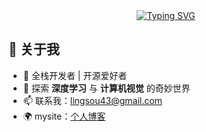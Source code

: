 <div align="center">
  <a href="https://git.io/typing-svg"><img src="https://readme-typing-svg.herokuapp.com?font=Shippori+Mincho&weight=600&pause=1000&color=2779F7&center=true&width=435&lines=%E6%97%A0%E9%99%90%E5%A4%A7%E3%81%AA%E6%A2%A6%E3%81%AE%E3%81%82%E3%81%A8%E3%81%AE%E3%80%80;%E4%BD%95%E3%82%82%E3%81%AA%E3%81%84%E4%B8%96%E3%81%AE%E4%B8%AD%E3%81%98%E3%82%83" alt="Typing SVG" />
  </a>
</div>

## 🌟 关于我

- 🚀 全栈开发者 | 开源爱好者
- 🤖 探索 **深度学习** 与 **计算机视觉** 的奇妙世界
- 📫 联系我：lingsou43@gmail.com
- 🌍 mysite：[个人博客](blog.ylonely.cn)
<!--
## 🛠️ 技术栈

### 核心技能
![Vue.js](https://img.shields.io/badge/Vue.js-4FC08D?style=for-the-badge&logo=vuedotjs&logoColor=white)
![TypeScript](https://img.shields.io/badge/TypeScript-3178C6?style=for-the-badge&logo=typescript&logoColor=white)
![Vite](https://img.shields.io/badge/Vite-646CFF?style=for-the-badge&logo=vite&logoColor=white)
![Python](https://img.shields.io/badge/Python-3776AB?style=for-the-badge&logo=python&logoColor=white)

### 前端生态
![Webpack](https://img.shields.io/badge/Webpack-8DD6F9?style=for-the-badge&logo=webpack)
![Sass](https://img.shields.io/badge/Sass-CC6699?style=for-the-badge&logo=sass&logoColor=white)
![Tailwind CSS](https://img.shields.io/badge/Tailwind%20CSS-06B6D4?style=for-the-badge&logo=tailwind-css)

### 开发工具
![VS Code](https://img.shields.io/badge/VS_Code-007ACC?style=for-the-badge&logo=visual-studio-code)
![Git](https://img.shields.io/badge/Git-F05032?style=for-the-badge&logo=git&logoColor=white)
![Docker](https://img.shields.io/badge/Docker-2496ED?style=for-the-badge&logo=docker&logoColor=white)

## 📈 开发动态

### 编码统计
<div align="center">
  <img height="160em" src="https://github-readme-stats.vercel.app/api?username=Lonely0710&show_icons=true&theme=vue-dark&count_private=true&include_all_commits=true" />
  <img height="160em" src="https://github-readme-stats.vercel.app/api/top-langs/?username=Lonely0710&layout=compact&theme=vue-dark&langs_count=6" />
</div>

## 🎻 开源哲学
```javascript
const codingPhilosophy = {
  principle: "DRY + KISS",
  focus: ["Clean Architecture", "Performance Optimization"],
  goal: "Build Scalable & Maintainable Systems"
};
```

## 📮 与我联系
[![Gmail](https://img.shields.io/badge/Gmail-D14836?style=for-the-badge&logo=gmail&logoColor=white)](mailto:lingsou43@gmail.com)
[![LeetCode](https://img.shields.io/badge/LeetCode-FFA116?style=for-the-badge&logo=leetcode)](https://leetcode.com/yourprofile)
[![Twitter](https://img.shields.io/badge/Twitter-1DA1F2?style=for-the-badge&logo=twitter)](https://twitter.com/yourhandle)
-->

